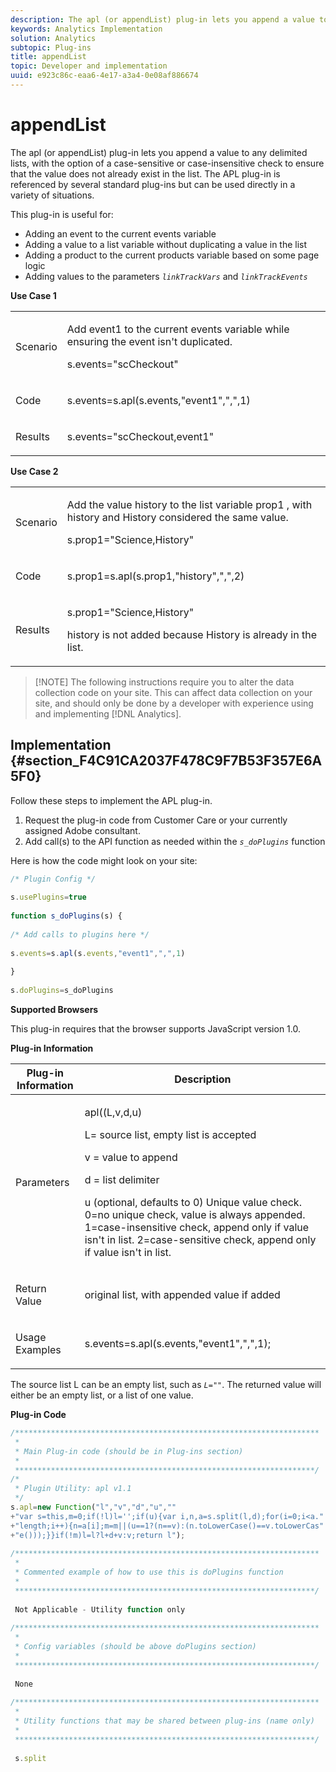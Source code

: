 ```yaml
---
description: The apl (or appendList) plug-in lets you append a value to any delimited lists, with the option of a case-sensitive or case-insensitive check to ensure that the value does not already exist in the list. The APL plug-in is referenced by several standard plug-ins but can be used directly in a variety of situations.
keywords: Analytics Implementation
solution: Analytics
subtopic: Plug-ins
title: appendList
topic: Developer and implementation
uuid: e923c86c-eaa6-4e17-a3a4-0e08af886674
---
```


# appendList

The apl (or appendList) plug-in lets you append a value to any delimited lists, with the option of a case-sensitive or case-insensitive check to ensure that the value does not already exist in the list. The APL plug-in is referenced by several standard plug-ins but can be used directly in a variety of situations.

This plug-in is useful for:

* Adding an event to the current events variable 
* Adding a value to a list variable without duplicating a value in the list 
* Adding a product to the current products variable based on some page logic 
* Adding values to the parameters *`linkTrackVars`* and *`linkTrackEvents`*

**Use Case 1** 

<table id="table_5AAC1D9892CD4E5C9060E119EE4E7DC8"> 
 <tbody> 
  <tr> 
   <td colname="col1"> <p>Scenario </p> </td> 
   <td colname="col2"> <p>Add <span class="term"> event1 </span> to the current events variable while ensuring the event isn't duplicated. </p> <p>s.events="scCheckout" </p> </td> 
  </tr> 
  <tr> 
   <td colname="col1"> <p>Code </p> </td> 
   <td colname="col2"> <p>s.events=s.apl(s.events,"event1",",",1) </p> </td> 
  </tr> 
  <tr> 
   <td colname="col1"> <p>Results </p> </td> 
   <td colname="col2"> <p>s.events="scCheckout,event1" </p> </td> 
  </tr> 
 </tbody> 
</table>

**Use Case 2** 

<table id="table_C4356C9AB95948F3929A7B75E07AE9E7"> 
 <tbody> 
  <tr> 
   <td colname="col1"> <p>Scenario </p> </td> 
   <td colname="col2"> <p>Add the value <span class="term"> history </span> to the list variable <span class="varname"> prop1 </span>, with <span class="term"> history </span> and <span class="term"> History </span> considered the same value. </p> <p>s.prop1="Science,History" </p> </td> 
  </tr> 
  <tr> 
   <td colname="col1"> <p>Code </p> </td> 
   <td colname="col2"> <p>s.prop1=s.apl(s.prop1,"history",",",2) </p> </td> 
  </tr> 
  <tr> 
   <td colname="col1"> <p>Results </p> </td> 
   <td colname="col2"> <p>s.prop1="Science,History" </p> <p> <span class="term"> history </span> is not added because <span class="term"> History </span> is already in the list. </p> </td> 
  </tr> 
 </tbody> 
</table>

> [!NOTE] The following instructions require you to alter the data collection code on your site. This can affect data collection on your site, and should only be done by a developer with experience using and implementing [!DNL Analytics].

## Implementation {#section_F4C91CA2037F478C9F7B53F357E6A5F0}

Follow these steps to implement the APL plug-in.

1. Request the plug-in code from Customer Care or your currently assigned Adobe consultant.
1. Add call(s) to the API function as needed within the *`s_doPlugins`* function

Here is how the code might look on your site:

```js
/* Plugin Config */ 
 
s.usePlugins=true 
 
function s_doPlugins(s) { 
 
/* Add calls to plugins here */ 
 
s.events=s.apl(s.events,"event1",",",1) 
 
} 
 
s.doPlugins=s_doPlugins
```

**Supported Browsers**

This plug-in requires that the browser supports JavaScript version 1.0.

**Plug-in Information** 

<table id="table_7B9EDD616C164D6B8B53558337DF12C2"> 
 <thead> 
  <tr> 
   <th colname="col1" class="entry"> Plug-in Information </th> 
   <th colname="col2" class="entry"> Description </th> 
  </tr> 
 </thead>
 <tbody> 
  <tr> 
   <td colname="col1"> <p>Parameters </p> </td> 
   <td colname="col2"> <p>apl((L,v,d,u) </p> <p>L= source list, empty list is accepted </p> <p> v = value to append </p> <p> d = list delimiter </p> <p> u (optional, defaults to 0) Unique value check. 0=no unique check, value is always appended. 1=case-insensitive check, append only if value isn't in list. 2=case-sensitive check, append only if value isn't in list. </p> </td> 
  </tr> 
  <tr> 
   <td colname="col1"> <p>Return Value </p> </td> 
   <td colname="col2"> <p>original list, with appended value if added </p> </td> 
  </tr> 
  <tr> 
   <td colname="col1"> <p>Usage Examples </p> </td> 
   <td colname="col2"> <p>s.events=s.apl(s.events,"event1",",",1); </p> </td> 
  </tr> 
 </tbody> 
</table>

The source list L can be an empty list, such as *`L=""`*. The returned value will either be an empty list, or a list of one value.

**Plug-in Code**

```js
/******************************************************************** 
 * 
 * Main Plug-in code (should be in Plug-ins section) 
 * 
 *******************************************************************/ 
/* 
 * Plugin Utility: apl v1.1 
 */ 
s.apl=new Function("l","v","d","u","" 
+"var s=this,m=0;if(!l)l='';if(u){var i,n,a=s.split(l,d);for(i=0;i<a." 
+"length;i++){n=a[i];m=m||(u==1?(n==v):(n.toLowerCase()==v.toLowerCas" 
+"e()));}}if(!m)l=l?l+d+v:v;return l"); 
 
/******************************************************************** 
 * 
 * Commented example of how to use this is doPlugins function 
 * 
 *******************************************************************/ 
  
 Not Applicable - Utility function only 
 
/******************************************************************** 
 * 
 * Config variables (should be above doPlugins section) 
 * 
 *******************************************************************/ 
 
 None 
 
/******************************************************************** 
 * 
 * Utility functions that may be shared between plug-ins (name only) 
 * 
 *******************************************************************/ 
  
 s.split

```

